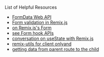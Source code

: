 List of Helpful Resources

- [FormData Web API](https://developer.mozilla.org/en-US/docs/Web/API/FormData)
- [Form validation in Remix.js](https://blog.logrocket.com/how-to-validate-forms-remix/)
- [on Remix.js's Form](https://dev.to/zachtylr21/stable-forms-in-remix-226p)
- [see Form hook APIs](https://betterprogramming.pub/mastering-remix-forms-615cab9a274d)
- [conversation on useState with Remix.js](https://stackoverflow.com/questions/71005650/handling-ui-state-in-remix-run)
- [remix-utils for client only](https://github.com/sergiodxa/remix-utils#clientonly)[and](https://github.com/sergiodxa/remix-utils#usehydrated)
- [getting data from parent route to the child](https://spin.atomicobject.com/2023/01/26/remix-routing/)
